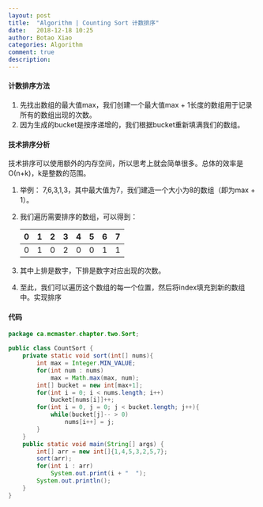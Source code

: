 ```yaml
---
layout: post
title:  "Algorithm | Counting Sort 计数排序"
date:   2018-12-18 10:25
author: Botao Xiao
categories: Algorithm
comment: true
description: 
---
```

#### 计数排序方法
1. 先找出数组的最大值max，我们创建一个最大值max + 1长度的数组用于记录所有的数组出现的次数。
2. 因为生成的bucket是按序递增的，我们根据bucket重新填满我们的数组。

#### 技术排序分析
技术排序可以使用额外的内存空间，所以思考上就会简单很多。总体的效率是Ο(n+k)，k是整数的范围。
1. 举例： 7,6,3,1,3，其中最大值为7，我们建造一个大小为8的数组（即为max + 1）。
2. 我们遍历需要排序的数组，可以得到：

    | 0 | 1 |  2 | 3 | 4 | 5 | 6 | 7 |
    |---|---|---|---|---|---|---|---|
    | 0 | 1 | 0 | 2 | 0 | 0 | 1 | 1 |
	
3. 其中上排是数字，下排是数字对应出现的次数。
4. 至此，我们可以遍历这个数组的每一个位置，然后将index填充到新的数组中。实现排序

#### 代码
```Java
package ca.mcmaster.chapter.two.Sort;

public class CountSort {
	private static void sort(int[] nums){
		int max = Integer.MIN_VALUE;
		for(int num : nums)
			max = Math.max(max, num);
		int[] bucket = new int[max+1];
		for(int i = 0; i < nums.length; i++)
			bucket[nums[i]]++;
		for(int i = 0, j = 0; j < bucket.length; j++){
			while(bucket[j]-- > 0)
				nums[i++] = j;
		}
	}
	public static void main(String[] args) {
		int[] arr = new int[]{1,4,5,3,2,5,7};
		sort(arr);
		for(int i : arr)
			System.out.print(i + "  ");
		System.out.println();
	}
}
```